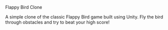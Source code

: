 Flappy Bird Clone

A simple clone of the classic Flappy Bird game built using Unity. Fly the bird through obstacles and try to beat your high score!
